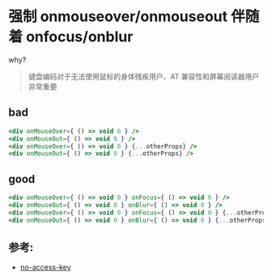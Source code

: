 # 强制 onmouseover/onmouseout 伴随着 onfocus/onblur

why?

> 键盘编码对于无法使用鼠标的身体残疾用户、AT 兼容性和屏幕阅读器用户非常重要

## bad

```jsx
<div onMouseOver={ () => void 0 } />
<div onMouseOut={ () => void 0 } />
<div onMouseOver={ () => void 0 } {...otherProps} />
<div onMouseOut={ () => void 0 } {...otherProps} />
```

## good

```jsx
<div onMouseOver={ () => void 0 } onFocus={ () => void 0 } />
<div onMouseOut={ () => void 0 } onBlur={ () => void 0 } />
<div onMouseOver={ () => void 0 } onFocus={ () => void 0 } {...otherProps} />
<div onMouseOut={ () => void 0 } onBlur={ () => void 0 } {...otherProps} />
```

## 参考:

- [no-access-key](https://github.com/jsx-eslint/eslint-plugin-react/blob/c42b624d0fb9ad647583a775ab9751091eec066f/docs/rules/no-access-key)
